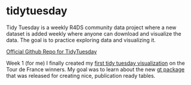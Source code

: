 # tidytuesday

Tidy Tuesday is a weekly R4DS community data project where a new dataset is added weekly where anyone can download and visualize the data. The goal is to practice exploring data and visualizing it.

[Official Github Repo for TidyTuesday](https://github.com/rfordatascience/tidytuesday)

Week 1 (for me)
I finally created my [first tidy tuesday visualization]() on the Tour de France winners. My goal was to learn about the new [gt package](https://gt.rstudio.com/index.html) that was released for creating nice, publication ready tables.

